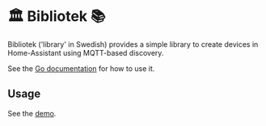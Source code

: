 # 🏛️ Bibliotek 📚

Bibliotek ('library' in Swedish) provides a simple library to create devices in Home-Assistant using MQTT-based discovery.

See the [Go documentation](https://pkg.go.dev/lib.hemtjan.st) for how to use it.

## Usage

See the [demo](./cmd/demo_sensor/).

